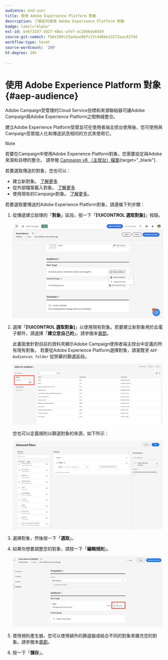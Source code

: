 ```yaml
---
audience: end-user
title: 使用 Adobe Experience Platform 對象
description: 了解如何使用 Adobe Experience Platform 對象
badge: label="Alpha"
exl-id: beb73107-3d27-40ac-afef-ac2b66ae8d34
source-git-commit: fb6e389c25aebae8bfc17c4d88e33273aac427dd
workflow-type: tm+mt
source-wordcount: '289'
ht-degree: 39%

---
```


# 使用 Adobe Experience Platform 對象{#aep-audience}

Adobe Campaign受管理的Cloud Service目標和來源聯結器可讓Adobe Campaign與Adobe Experience Platform之間無縫整合。

建立Adobe Experience Platform受眾並可在使用者端主控台使用後，您可使用與Campaign受眾個人化和傳送訊息相同的方式來使用它。

>[!NOTE]
>
>若要在Campaign中使用Adobe Experience Platform對象，您需要設定與Adobe來源和目標的整合。 請參閱 [Campaign v8 （主控台）檔案](https://experienceleague.adobe.com/docs/campaign/campaign-v8/connect/ac-aep.html){target="_blank"}.


若要選取傳送的對象，您也可以：

* 建立新對象。 [了解更多](segment-builder.md)
* 從外部檔案載入對象。 [了解更多](file-audience.md)
* 使用現有的Campaign對象。 [了解更多](add-audience.md)。

若要選取要傳送的Adobe Experience Platform對象，請遵循下列步驟：

1. 從傳遞建立助理的「**對象**」區段，按一下「**[!UICONTROL 選取對象]**」按鈕。

   ![](assets/create-audience.png)

1. 選擇「**[!UICONTROL 選取對象]**」以使用現有對象。若要建立新對象用於此電子郵件，請選擇「**建立您自己的**」。請參閱本[章節](segment-builder.md)。

   此畫面會針對目前的資料夾顯示Adobe Campaign使用者端主控台中定義的所有現有對象。 若要從Adobe Experience Platform選擇對象，請瀏覽至 `AEP Audiences folder` 從熒幕的篩選區段。

   ![](assets/select-audience-folder.png)

   您也可以定義規則以篩選對象的來源，如下所示：

   ![](assets/filter-on-aep-audience.png)

1. 選擇對象，然後按一下「**選取**」。

1. 如果你想要調整您的對象，請按一下「**編輯規則**」。

   ![](assets/refine-audience.png)

1. 使用規則產生器，您可以使用額外的篩選器或結合不同的對象來擴充您的對象。請參閱本[章節](segment-builder.md)。

1. 按一下「**儲存**」。


